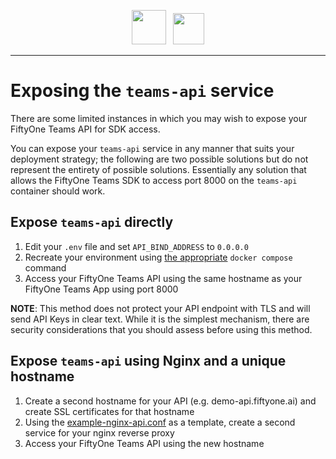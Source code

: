 <div align="center">
<p align="center">

<img src="https://user-images.githubusercontent.com/25985824/106288517-2422e000-6216-11eb-871d-26ad2e7b1e59.png" height="55px"> &nbsp;
<img src="https://user-images.githubusercontent.com/25985824/106288518-24bb7680-6216-11eb-8f10-60052c519586.png" height="50px">

</p>
</div>

---

# Exposing the `teams-api` service

There are some limited instances in which you may wish to expose your FiftyOne Teams API for SDK access.

You can expose your `teams-api` service in any manner that suits your deployment strategy; the following are two possible solutions but do not represent the entirety of possible solutions.  Essentially any solution that allows the FiftyOne Teams SDK to access port 8000 on the `teams-api` container should work.


## Expose `teams-api` directly

1. Edit your `.env` file and set `API_BIND_ADDRESS` to `0.0.0.0`
1. Recreate your environment using [the appropriate](./README.md#enabling-fiftyone-teams-plugins) `docker compose` command
1. Access your FiftyOne Teams API using the same hostname as your FiftyOne Teams App using port 8000

**NOTE**: This method does not protect your API endpoint with TLS and will send API Keys in clear text.  While it is the simplest mechanism, there are security considerations that you should assess before using this method.

## Expose `teams-api` using Nginx and a unique hostname

1. Create a second hostname for your API (e.g. demo-api.fiftyone.ai) and create SSL certificates for that hostname
2. Using the [example-nginx-api.conf](./example-nginx-api.conf) as a template, create a second service for your nginx reverse proxy
3. Access your FiftyOne Teams API using the new hostname
